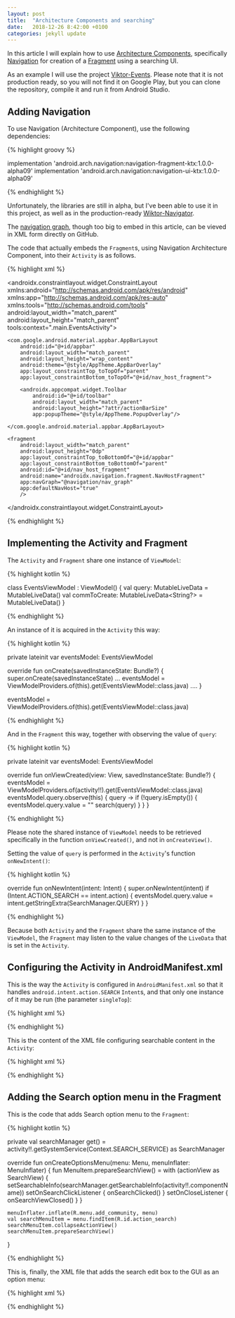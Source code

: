 ```yaml
---
layout: post
title:  "Architecture Components and searching"
date:   2018-12-26 8:42:00 +0100
categories: jekyll update
---
```

In this article I will explain how to use [Architecture Components][architecture-components], specifically [Navigation][navigation] for creation of a [Fragment][fragment] using a searching UI.

As an example I will use the project [Viktor-Events][events]. Please note that it is not production ready, so you will not find it on Google Play, but you can clone the repository, compile it and run it from Android Studio.

## Adding Navigation

To use Navigation (Architecture Component), use the following dependencies:

{% highlight groovy %}

implementation 'android.arch.navigation:navigation-fragment-ktx:1.0.0-alpha09'
implementation 'android.arch.navigation:navigation-ui-ktx:1.0.0-alpha09'

{% endhighlight %}

Unfortunately, the libraries are still in alpha, but I've been able to use it in this project, as well as in the production-ready [Wiktor-Navigator][navigator].

The [navigation graph][navigation-graph], though too big to embed in this article, can be vieved in XML form directly on GitHub.

The code that actually embeds the `Fragment`s, using Navigation Architecture Component, into their `Activity` is as follows.

{% highlight xml %}
<?xml version="1.0" encoding="utf-8"?>
<androidx.constraintlayout.widget.ConstraintLayout
    xmlns:android="http://schemas.android.com/apk/res/android"
    xmlns:app="http://schemas.android.com/apk/res-auto"
    xmlns:tools="http://schemas.android.com/tools"
    android:layout_width="match_parent"
    android:layout_height="match_parent"
    tools:context=".main.EventsActivity">

    <com.google.android.material.appbar.AppBarLayout
        android:id="@+id/appbar"
        android:layout_width="match_parent"
        android:layout_height="wrap_content"
        android:theme="@style/AppTheme.AppBarOverlay"
        app:layout_constraintTop_toTopOf="parent"
        app:layout_constraintBottom_toTopOf="@+id/nav_host_fragment">

        <androidx.appcompat.widget.Toolbar
            android:id="@+id/toolbar"
            android:layout_width="match_parent"
            android:layout_height="?attr/actionBarSize"
            app:popupTheme="@style/AppTheme.PopupOverlay"/>

    </com.google.android.material.appbar.AppBarLayout>

    <fragment
        android:layout_width="match_parent"
        android:layout_height="0dp"
        app:layout_constraintTop_toBottomOf="@+id/appbar"
        app:layout_constraintBottom_toBottomOf="parent"
        android:id="@+id/nav_host_fragment"
        android:name="androidx.navigation.fragment.NavHostFragment"
        app:navGraph="@navigation/nav_graph"
        app:defaultNavHost="true"
        />

</androidx.constraintlayout.widget.ConstraintLayout>

{% endhighlight %}

## Implementing the Activity and Fragment

The `Activity` and `Fragment` share one instance of `ViewModel`:

{% highlight kotlin %}

class EventsViewModel : ViewModel() {
    val query: MutableLiveData<String> = MutableLiveData()
    val commToCreate: MutableLiveData<String?> = MutableLiveData()
}

{% endhighlight %}

An instance of it is acquired in the `Activity` this way:

{% highlight kotlin %}

private lateinit var eventsModel: EventsViewModel

override fun onCreate(savedInstanceState: Bundle?) {
    super.onCreate(savedInstanceState)
    ...
    eventsModel = ViewModelProviders.of(this).get(EventsViewModel::class.java)
    ....
}

eventsModel = ViewModelProviders.of(this).get(EventsViewModel::class.java)

{% endhighlight %}

And in the `Fragment` this way, together with observing the value of `query`:

{% highlight kotlin %}

private lateinit var eventsModel: EventsViewModel

override fun onViewCreated(view: View, savedInstanceState: Bundle?) {
    eventsModel = ViewModelProviders.of(activity!!).get(EventsViewModel::class.java)
    eventsModel.query.observe(this) { query ->
        if (!query.isEmpty()) {
            eventsModel.query.value = ""
            search(query)
        }
    }
}

{% endhighlight %}

Please note the shared instance of `ViewModel` needs to be retrieved specifically in the function `onViewCreated()`, and not in `onCreateView()`.

Setting the value of `query` is performed in the `Activity`'s function `onNewIntent()`:

{% highlight kotlin %}

override fun onNewIntent(intent: Intent) {
    super.onNewIntent(intent)
    if (Intent.ACTION_SEARCH == intent.action) {
        eventsModel.query.value = intent.getStringExtra(SearchManager.QUERY)
    }
}

{% endhighlight %}

Because both `Activity` and the `Fragment` share the same instance of the `ViewModel`, the `Fragment` may listen to the value changes of the `LiveData` that is set in the `Activity`.

## Configuring the Activity in AndroidManifest.xml

This is the way the `Activity` is configured in `AndroidManifest.xml` so that it handles `android.intent.action.SEARCH` `Intent`s, and that only one instance of it may be run (the parameter `singleTop`):

{% highlight xml %}

<activity
        android:name=".main.EventsActivity"
        android:label="@string/app_name"
        android:launchMode="singleTop"
        android:theme="@style/AppTheme.NoActionBar">
        <intent-filter>
            <action android:name="android.intent.action.MAIN"/>
            <category android:name="android.intent.category.LAUNCHER"/>
        </intent-filter>
        <intent-filter>
            <action android:name="android.intent.action.SEARCH" />
        </intent-filter>
        <meta-data android:name="android.app.searchable"
                   android:resource="@xml/searchable_community"/>
</activity>

{% endhighlight %}

This is the content of the XML file configuring searchable content in the `Activity`:

{% highlight xml %}

<?xml version="1.0" encoding="utf-8"?>
<searchable xmlns:android="http://schemas.android.com/apk/res/android"
            android:label="@string/searchable_add_community"
            android:hint="@string/searchable_add_community_hint">
</searchable>

{% endhighlight %}

## Adding the Search option menu in the Fragment

This is the code that adds Search option menu to the `Fragment`:

{% highlight kotlin %}

private val searchManager get() =
        activity!!.getSystemService(Context.SEARCH_SERVICE) as SearchManager

override fun onCreateOptionsMenu(menu: Menu, menuInflater: MenuInflater) {
    fun MenuItem.prepareSearchView() = with (actionView as SearchView) {
        setSearchableInfo(searchManager.getSearchableInfo(activity!!.componentName))
        setOnSearchClickListener { onSearchClicked() }
        setOnCloseListener { onSearchViewClosed() }
    }
        
    menuInflater.inflate(R.menu.add_community, menu)
    val searchMenuItem = menu.findItem(R.id.action_search)
    searchMenuItem.collapseActionView()
    searchMenuItem.prepareSearchView()
}

{% endhighlight %}

This is, finally, the XML file that adds the search edit box to the GUI as an option menu:

{% highlight xml %}

<?xml version="1.0" encoding="utf-8"?>
<menu xmlns:android="http://schemas.android.com/apk/res/android"
      xmlns:app="http://schemas.android.com/apk/res-auto">
    <item
        android:id="@+id/action_search"
        android:orderInCategory="100"
        android:icon="@drawable/ic_search_white_24dp"
        android:title="@string/action_search"
        app:showAsAction="always"
        app:actionViewClass="androidx.appcompat.widget.SearchView"/>
</menu>


{% endhighlight %}

[architecture-components]: https://developer.android.com/topic/libraries/architecture/
[navigation]: https://developer.android.com/topic/libraries/architecture/navigation.html
[fragment]: https://developer.android.com/reference/kotlin/androidx/fragment/app/Fragment
[events]: https://github.com/syrop/Victor-Events
[navigator]: https://github.com/syrop/Wiktor-Navigator
[navigation-graph]: https://github.com/syrop/Victor-Events/blob/master/events/src/main/res/navigation/nav_graph.xml
